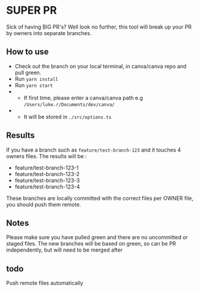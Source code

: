 # SUPER PR

Sick of having BIG PR's? Well look no further, this tool will break up your PR by owners into separate branches.

## How to use

- Check out the branch on your local terminal, in canva/canva repo and pull green.
- Run `yarn install`
- Run `yarn start`
- - If first time, please enter a canva/canva path e.g `/Users/luke.r/Documents/dev/canva/`
- - It will be stored in `./src/options.ts`

## Results

If you have a branch such as `feature/test-branch-123` and it touches 4 owners files. The results will be :

- feature/test-branch-123-1
- feature/test-branch-123-2
- feature/test-branch-123-3
- feature/test-branch-123-4

These branches are locally committed with the correct files per OWNER file, you should push them remote.

## Notes

Please make sure you have pulled green and there are no uncommitted or staged files.
The new branches will be based on green, so can be PR independently, but will need to be merged after

## todo

Push remote files automatically
